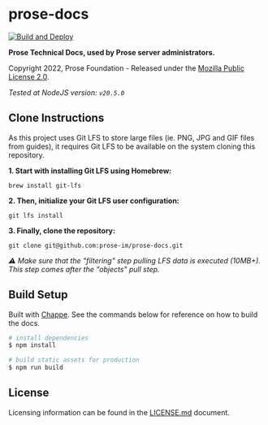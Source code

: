 # prose-docs

[![Build and Deploy](https://github.com/prose-im/prose-docs/actions/workflows/deploy.yml/badge.svg?branch=production)](https://github.com/prose-im/prose-docs/actions/workflows/deploy.yml)

**Prose Technical Docs, used by Prose server administrators.**

Copyright 2022, Prose Foundation - Released under the [Mozilla Public License 2.0](./LICENSE.md).

_Tested at NodeJS version: `v20.5.0`_

## Clone Instructions

As this project uses Git LFS to store large files (ie. PNG, JPG and GIF files from guides), it requires Git LFS to be available on the system cloning this repository.

**1. Start with installing Git LFS using Homebrew:**

`brew install git-lfs`

**2. Then, initialize your Git LFS user configuration:**

`git lfs install`

**3. Finally, clone the repository:**

`git clone git@github.com:prose-im/prose-docs.git`

_⚠️ Make sure that the "filtering" step pulling LFS data is executed (10MB+). This step comes after the "objects" pull step._

## Build Setup

Built with [Chappe](https://github.com/crisp-oss/chappe). See the commands below for reference on how to build the docs.

```bash
# install dependencies
$ npm install

# build static assets for production
$ npm run build
```

## License

Licensing information can be found in the [LICENSE.md](./LICENSE.md) document.
